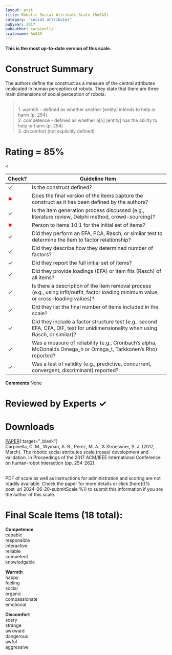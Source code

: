 ```yaml
---
layout: post
title: Robotic Social Attribute Scale (RoSAS)
category: "social attributes"
pubyear: 2017
pubauthor: carpinella
scalename: RoSAS
---
```


**This is the most up-to-date version of this scale.**

# Construct Summary

The authors define the construct as a measure of the central attributes implicated in human perception of robots. They state that there are three main dimensions of social perception of robots:

><br>1. warmth - defined as whether another [entity] intends to help or harm (p. 254)
><br>2. competence - defined as whether a[n] [entity] has the ability to help or harm (p. 254)
><br>3. discomfort (not explicitly defined)


# Rating = 85% 

<table>
  <thead>
    <tr>
      <th>Check?</th>
      <th>Guideline Item</th>
    </tr>
  </thead>
  <tbody>
    <tr>
      <td>&#10003;</td>
      <td>Is the construct defined?</td>
    </tr>
    <tr>
      <td style="color: red;">&#10006;</td>
      <td>Does the final version of the items capture the construct as it has been defined by the authors?</td>
    </tr>
    <tr>
      <td>&#10003;</td>
      <td>Is the item generation process discussed (e.g., literature review, Delphi method, crowd-sourcing)?</td>
    </tr>
    <tr>
      <td style="color: red;">&#10006;</td>
      <td>Person to items 10:1 for the initial set of items?</td>
    </tr>
    <tr>
      <td>&#10003;</td>
      <td>Did they perform an EFA, PCA, Rasch, or similar test to determine the item to factor relationship?</td>
    </tr>
    <tr>
      <td>&#10003;</td>
      <td>Did they describe how they determined number of factors?</td>
    </tr>
    <tr>
      <td>&#10003;</td>
      <td>Did they report the full initial set of items?</td>
    </tr>
    <tr>
      <td>&#10003;</td>
      <td>Did they provide loadings (EFA) or item fits (Rasch) of all items?</td>
    </tr>
    <tr>
      <<td>&#10003;</td>
      <td>Is there a description of the item removal process (e.g., using infit/outfit, factor loading minimum value, or cross-loading values)?</td>
    </tr>
    <tr>
      <td>&#10003;</td>
      <td>Did they list the final number of items included in the scale?</td>
    </tr>
    <tr>
      <td>&#10003;</td>
      <td>Did they include a factor structure test (e.g., second EFA, CFA, DIF, test for unidimensionality when using Rasch, or similar)?</td>
    </tr>
    <tr>
      <td>&#10003;</td>
      <td>Was a measure of reliability (e.g., Cronbach’s alpha, McDonalds Omega_h or Omega_t, Tarkkonen’s Rho) reported?</td>
    </tr>
    <tr>
      <td>&#10003;</td>
      <td>Was a test of validity (e.g., predictive, concurrent, convergent, discriminant) reported?</td>
    </tr>
  </tbody>
</table>

**Comments**
None

# Reviewed by Experts &#10003;

# Downloads
[PAPER](https://dl.acm.org/doi/abs/10.1145/2909824.3020208){:target="_blank"}
<br>Carpinella, C. M., Wyman, A. B., Perez, M. A., & Stroessner, S. J. (2017, March). The robotic social attributes scale (rosas) development and validation. In Proceedings of the 2017 ACM/IEEE International Conference on human-robot interaction (pp. 254-262).

<br>PDF of scale as well as instructions for administration and scoring are not readily available. Check the paper for more details or click [here]({% post_url 2024-06-20-submitScale %}) to submit this information if you are the author of this scale.

# Final Scale Items (18 total):

**Competence**
<br>capable
<br>responsible
<br>interactive
<br>reliable
<br>competent
<br>knowledgable

**Warmth**
<br>happy
<br>feeling
<br>social
<br>organic
<br>compassionate
<br>emotional

**Discomfort**
<br>scary
<br>strange
<br>awkward
<br>dangerous
<br>awful
<br>aggressive